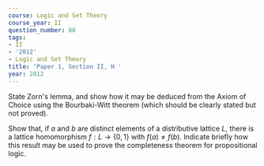 ```yaml
---
course: Logic and Set Theory
course_year: II
question_number: 88
tags:
- II
- '2012'
- Logic and Set Theory
title: 'Paper 1, Section II, H '
year: 2012
---
```




State Zorn's lemma, and show how it may be deduced from the Axiom of Choice using the Bourbaki-Witt theorem (which should be clearly stated but not proved).

Show that, if $a$ and $b$ are distinct elements of a distributive lattice $L$, there is a lattice homomorphism $f: L \rightarrow\{0,1\}$ with $f(a) \neq f(b)$. Indicate briefly how this result may be used to prove the completeness theorem for propositional logic.